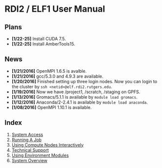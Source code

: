 # RDI2 / ELF1 User Manual

Plans
-----
- **[1/22-25]** Install CUDA 7.5.
- **[1/22-25]** Install AmberTools15.

News
----
- **[1/21/2016]** OpenMPI 1.6.5 is avalble.
- **[1/21/2016]** gcc/5.3.0 and 4.9.3 are available.
- **[1/20/2016]** Finished setting up three login nodes. Now you can login to the cluster
  by `ssh <netid>@elf.rdi2.rutgers.edu`.
- **[1/19/2016]** Now we have /project1, /scratch, /staging on GPFS.
- **[1/13/2016]** Gromacs/5.1.1 is available by `module load gromacs`.
- **[1/12/2016]** Anaconda/2-2.4.1 is available by `module load anaconda`.
- **[1/08/2016]** OpenMPI 1.10.1 is available.

Index
-----
1. [System Access](system_access.md)
2. [Running A Job](running_a_job.md)
3. [Using Compute Nodes Interactively](interactive_job.md)
4. [Technical Support](technical_support.md)
5. [Using Environment Modules](using_modules.md)
6. [System Overview](http://rdi2.rutgers.edu/elf-i)
